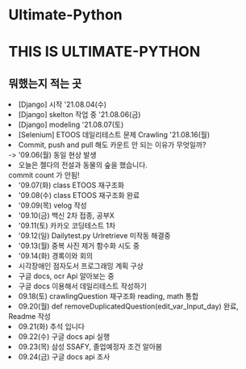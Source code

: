 # Ultimate-Python

<h1> THIS IS ULTIMATE-PYTHON</h1>

<h2> 뭐했는지 적는 곳</h3>

<li> [Django] 시작 '21.08.04(수)</li>
<li> [Django] skelton 작업 중 '21.08.06(금)</li>
<li> [Django] modeling '21.08.07(토)</li>
<li> [Selenium] ETOOS 데일리테스트 문제 Crawling '21.08.16(월)</li>
<li> Commit, push and pull 해도 카운트 안 되는 이유가 무엇일까?</li>
-> '09.06(월) 동일 현상 발생
<li> 오늘은 젤다의 전설과 동물의 숲을 했습니다. </li>
commit count 가 안됨!
<li>'09.07(화) class ETOOS 재구조화</li>
<li>'09.08(수) class ETOOS 재구조화 완료</li>
<li>'09.09(목) velog 작성</li>
<li>'09.10(금) 백신 2차 접종, 공부X</li>
<li>'09.11(토) 카카오 코딩테스트 1차</li>
<li>'09.12(일) Dailytest.py Urlretrieve 미작동 해결중 </li>
<li>'09.13(월) 중복 사진 제거 함수화 시도 중 </li>
<li>'09.14(화) 경록이와 회의 </li> 
<li> 시각장애인 점자도서 프로그래밍 계획 구상 </li>
<li> 구글 docs, ocr Api 알아보는 중 </li>
<li> 구글 docs 이용해서 데일리테스트 작성하기 </li>
<li> 09.18(토) crawlingQuestion 재구조화 reading, math 통합 </li>
<li> 09.20(월) def removeDuplicatedQuestion(edit_var_Input_day) 완료, Readme 작성 </li>
<li> 09.21(화) 추석 입니다 </li>
<li> 09.22(수) 구글 docs api 실행 </li>
<li> 09.23(목) 삼성 SSAFY, 졸업예정자 조건 알아봄 </li>
<li> 09.24(금) 구글 docs api 조사 </li>
